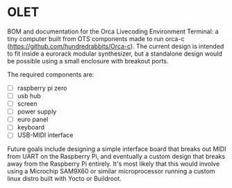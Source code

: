 # OLET
BOM and documentation for the Orca Livecoding Environment Terminal: a tiny computer built from OTS components made to run orca-c (https://github.com/hundredrabbits/Orca-c).
The current design is intended to fit inside a eurorack modular synthesizer, but a standalone design would be possible using a small enclosure with breakout ports.

The required components are:
- [ ] raspberry pi zero
- [ ] usb hub
- [ ] screen
- [ ] power supply
- [ ] euro panel
- [ ] keyboard
- [ ] USB-MIDI interface

Future goals include designing a simple interface board that breaks out MIDI from UART on the Raspberry Pi, and eventually a custom design that breaks away from the Raspberry Pi entirely.
It's most likely that this would involve using a Microchip SAM9X60 or similar microprocessor running a custom linux distro built with Yocto or Buildroot.
